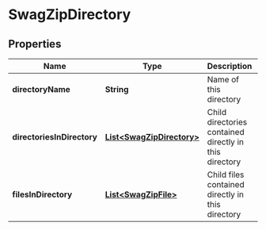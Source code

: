 
# SwagZipDirectory

## Properties
Name | Type | Description | Notes
------------ | ------------- | ------------- | -------------
**directoryName** | **String** | Name of this directory |  [optional]
**directoriesInDirectory** | [**List&lt;SwagZipDirectory&gt;**](SwagZipDirectory.md) | Child directories contained directly in this directory |  [optional]
**filesInDirectory** | [**List&lt;SwagZipFile&gt;**](SwagZipFile.md) | Child files contained directly in this directory |  [optional]



